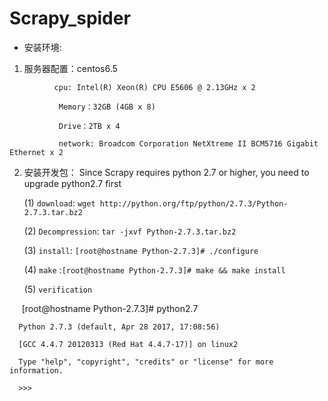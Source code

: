 # Scrapy_spider

* 安装环境:
 
 1. 服务器配置：centos6.5

```
          cpu: Intel(R) Xeon(R) CPU E5606 @ 2.13GHz x 2
          
           Memory：32GB (4GB x 8)
          
           Drive：2TB x 4
          
           network: Broadcom Corporation NetXtreme II BCM5716 Gigabit Ethernet x 2

 ```

  2. 安装开发包： Since Scrapy requires python 2.7 or higher, you need to upgrade python2.7 first
     
     
     (1) `download`: `wget http://python.org/ftp/python/2.7.3/Python-2.7.3.tar.bz2`
     
     (2) `Decompression`: `tar -jxvf Python-2.7.3.tar.bz2`
     
     (3) `install`: `[root@hostname Python-2.7.3]# ./configure`

     (4) `make` :`[root@hostname Python-2.7.3]# make && make install`
     
     (5)  `verification`
     
     

      
      [root@hostname Python-2.7.3]# python2.7
      
      Python 2.7.3 (default, Apr 28 2017, 17:08:56)
      
      [GCC 4.4.7 20120313 (Red Hat 4.4.7-17)] on linux2
      
      Type "help", "copyright", "credits" or "license" for more information.
      
      >>>
      



                                        
  
  
